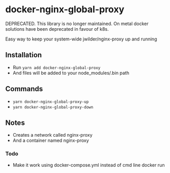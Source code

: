 # docker-nginx-global-proxy

DEPRECATED. This library is no longer maintained. On metal docker solutions have been deprecated in favour of k8s.

Easy way to keep your system-wide jwilder/nginx-proxy up and running

## Installation
- Run `yarn add docker-nginx-global-proxy`
- And files will be added to your node_modules/.bin path

## Commands
- `yarn docker-nginx-global-proxy-up`
- `yarn docker-nginx-global-proxy-down`

## Notes
- Creates a network called nginx-proxy
- And a container named nginx-proxy

### Todo
- Make it work using docker-compose.yml instead of cmd line docker run

